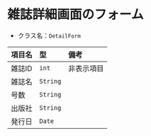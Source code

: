 # 雑誌詳細画面のフォーム
- クラス名：`DetailForm`

|項目名|型|備考|
|:--|:--|:--|
|雑誌ID|`int`|非表示項目|
|雑誌名|`String`||
|号数|`String`||
|出版社|`String`||
|発行日|`Date`||

